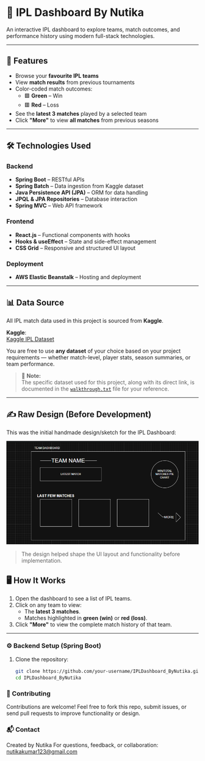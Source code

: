 # 🏏 IPL Dashboard By Nutika

An interactive IPL dashboard to explore teams, match outcomes, and performance history using modern full-stack technologies.

---

## 🚀 Features

- Browse your **favourite IPL teams**
- View **match results** from previous tournaments
- Color-coded match outcomes:
  - 🟩 **Green** – Win
  - 🟥 **Red** – Loss
- See the **latest 3 matches** played by a selected team
- Click **"More"** to view **all matches** from previous seasons

---

## 🛠️ Technologies Used

### Backend

- **Spring Boot** – RESTful APIs
- **Spring Batch** – Data ingestion from Kaggle dataset
- **Java Persistence API (JPA)** – ORM for data handling
- **JPQL & JPA Repositories** – Database interaction
- **Spring MVC** – Web API framework

### Frontend

- **React.js** – Functional components with hooks
- **Hooks & useEffect** – State and side-effect management
- **CSS Grid** – Responsive and structured UI layout

### Deployment

- **AWS Elastic Beanstalk** – Hosting and deployment

---

## 📊 Data Source

All IPL match data used in this project is sourced from **Kaggle**.

**Kaggle**:  
 [Kaggle IPL Dataset](https://www.kaggle.com/datasets)

You are free to use **any dataset** of your choice based on your project requirements — whether match-level, player stats, season summaries, or team performance.

> 📄 **Note:**  
> The specific dataset used for this project, along with its direct link, is documented in the [`walkthrough.txt`](./walkthrough.txt) file for your reference.

---

## ✍️ Raw Design (Before Development)

This was the initial handmade design/sketch for the IPL Dashboard:

![Raw Design](./Designs/rawdesign.png)

> The design helped shape the UI layout and functionality before implementation.

## 🖥️ How It Works

1. Open the dashboard to see a list of IPL teams.
2. Click on any team to view:
   - The **latest 3 matches**.
   - Matches highlighted in **green (win)** or **red (loss)**.
3. Click **"More"** to view the complete match history of that team.

---

### ⚙️ Backend Setup (Spring Boot)

1. Clone the repository:
   ```bash
   git clone https://github.com/your-username/IPLDashboard_ByNutika.git
   cd IPLDashboard_ByNutika
   ```

### 🤝 Contributing

Contributions are welcome!
Feel free to fork this repo, submit issues, or send pull requests to improve functionality or design.

### 📬 Contact

Created by Nutika
For questions, feedback, or collaboration: nutikakumar123@gmail.com
